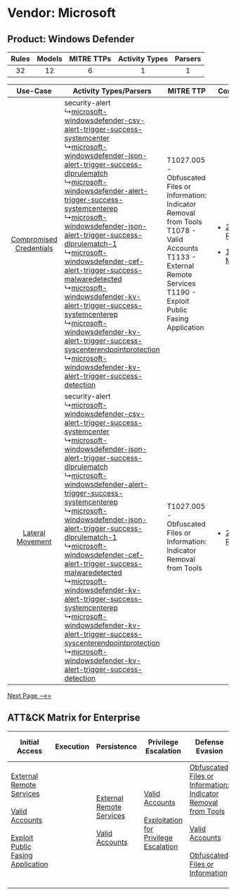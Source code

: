Vendor: Microsoft
=================
Product: Windows Defender
-------------------------
| Rules | Models | MITRE TTPs | Activity Types | Parsers |
|:-----:|:------:|:----------:|:--------------:|:-------:|
|  32   |   12   |     6      |       1        |    1    |

|    Use-Case    | Activity Types/Parsers    | MITRE TTP    | Content    |
|:----:| ---- | ---- | ---- |
| [Compromised Credentials](../../../UseCases/uc_compromised_credentials.md) |  security-alert<br> ↳[microsoft-windowsdefender-csv-alert-trigger-success-systemcenter](Ps/pC_microsoftwindowsdefendercsvalerttriggersuccesssystemcenter.md)<br> ↳[microsoft-windowsdefender-json-alert-trigger-success-dlprulematch](Ps/pC_microsoftwindowsdefenderjsonalerttriggersuccessdlprulematch.md)<br> ↳[microsoft-windowsdefender-alert-trigger-success-systemcenterep](Ps/pC_microsoftwindowsdefenderalerttriggersuccesssystemcenterep.md)<br> ↳[microsoft-windowsdefender-json-alert-trigger-success-dlprulematch-1](Ps/pC_microsoftwindowsdefenderjsonalerttriggersuccessdlprulematch1.md)<br> ↳[microsoft-windowsdefender-cef-alert-trigger-success-malwaredetected](Ps/pC_microsoftwindowsdefendercefalerttriggersuccessmalwaredetected.md)<br> ↳[microsoft-windowsdefender-kv-alert-trigger-success-systemcenterep](Ps/pC_microsoftwindowsdefenderkvalerttriggersuccesssystemcenterep.md)<br> ↳[microsoft-windowsdefender-kv-alert-trigger-success-syscenterendpointprotection](Ps/pC_microsoftwindowsdefenderkvalerttriggersuccesssyscenterendpointprotection.md)<br> ↳[microsoft-windowsdefender-kv-alert-trigger-success-detection](Ps/pC_microsoftwindowsdefenderkvalerttriggersuccessdetection.md)<br> | T1027.005 - Obfuscated Files or Information: Indicator Removal from Tools<br>T1078 - Valid Accounts<br>T1133 - External Remote Services<br>T1190 - Exploit Public Fasing Application<br> | [<ul><li>25 Rules</li></ul><ul><li>10 Models</li></ul>](RM/r_m_microsoft_windows_defender_Compromised_Credentials.md) |
|        [Lateral Movement](../../../UseCases/uc_lateral_movement.md)        |  security-alert<br> ↳[microsoft-windowsdefender-csv-alert-trigger-success-systemcenter](Ps/pC_microsoftwindowsdefendercsvalerttriggersuccesssystemcenter.md)<br> ↳[microsoft-windowsdefender-json-alert-trigger-success-dlprulematch](Ps/pC_microsoftwindowsdefenderjsonalerttriggersuccessdlprulematch.md)<br> ↳[microsoft-windowsdefender-alert-trigger-success-systemcenterep](Ps/pC_microsoftwindowsdefenderalerttriggersuccesssystemcenterep.md)<br> ↳[microsoft-windowsdefender-json-alert-trigger-success-dlprulematch-1](Ps/pC_microsoftwindowsdefenderjsonalerttriggersuccessdlprulematch1.md)<br> ↳[microsoft-windowsdefender-cef-alert-trigger-success-malwaredetected](Ps/pC_microsoftwindowsdefendercefalerttriggersuccessmalwaredetected.md)<br> ↳[microsoft-windowsdefender-kv-alert-trigger-success-systemcenterep](Ps/pC_microsoftwindowsdefenderkvalerttriggersuccesssystemcenterep.md)<br> ↳[microsoft-windowsdefender-kv-alert-trigger-success-syscenterendpointprotection](Ps/pC_microsoftwindowsdefenderkvalerttriggersuccesssyscenterendpointprotection.md)<br> ↳[microsoft-windowsdefender-kv-alert-trigger-success-detection](Ps/pC_microsoftwindowsdefenderkvalerttriggersuccessdetection.md)<br> | T1027.005 - Obfuscated Files or Information: Indicator Removal from Tools<br>    | [<ul><li>2 Rules</li></ul>](RM/r_m_microsoft_windows_defender_Lateral_Movement.md)    |
[Next Page -->>](2_ds_microsoft_windows_defender.md)

ATT&CK Matrix for Enterprise
----------------------------
| Initial Access                                                                                                                                                                                                                         | Execution | Persistence                                                                                                                                      | Privilege Escalation                                                                                                                                          | Defense Evasion                                                                                                                                                                                                                                                               | Credential Access | Discovery | Lateral Movement | Collection | Command and Control | Exfiltration | Impact |
| -------------------------------------------------------------------------------------------------------------------------------------------------------------------------------------------------------------------------------------- | --------- | ------------------------------------------------------------------------------------------------------------------------------------------------ | ------------------------------------------------------------------------------------------------------------------------------------------------------------- | ----------------------------------------------------------------------------------------------------------------------------------------------------------------------------------------------------------------------------------------------------------------------------- | ----------------- | --------- | ---------------- | ---------- | ------------------- | ------------ | ------ |
| [External Remote Services](https://attack.mitre.org/techniques/T1133)<br><br>[Valid Accounts](https://attack.mitre.org/techniques/T1078)<br><br>[Exploit Public Fasing Application](https://attack.mitre.org/techniques/T1190)<br><br> |           | [External Remote Services](https://attack.mitre.org/techniques/T1133)<br><br>[Valid Accounts](https://attack.mitre.org/techniques/T1078)<br><br> | [Valid Accounts](https://attack.mitre.org/techniques/T1078)<br><br>[Exploitation for Privilege Escalation](https://attack.mitre.org/techniques/T1068)<br><br> | [Obfuscated Files or Information: Indicator Removal from Tools](https://attack.mitre.org/techniques/T1027/005)<br><br>[Valid Accounts](https://attack.mitre.org/techniques/T1078)<br><br>[Obfuscated Files or Information](https://attack.mitre.org/techniques/T1027)<br><br> |                   |           |                  |            |                     |              |        |